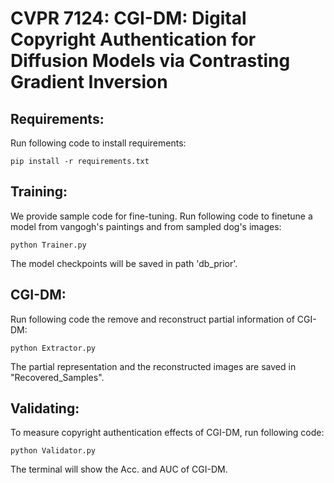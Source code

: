 # CVPR 7124: CGI-DM: Digital Copyright Authentication for Diffusion Models via Contrasting Gradient Inversion

## Requirements:
Run following code to install requirements:

`
pip install -r requirements.txt
`

## Training:
We provide sample code for fine-tuning. Run following code to finetune a model from vangogh's paintings and from sampled dog's images:

`
python Trainer.py
`

The model checkpoints will be saved in path 'db_prior'.

## CGI-DM:
Run following code the remove and reconstruct partial information of CGI-DM:

`
python Extractor.py
`

The partial representation and the reconstructed images are saved in "Recovered_Samples".

## Validating:
To measure copyright authentication effects of CGI-DM, run following code:

`
python Validator.py
`

The terminal will show the Acc. and AUC of CGI-DM.